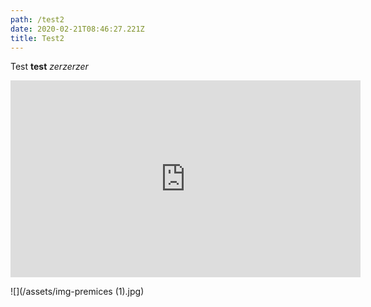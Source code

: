 ```yaml
---
path: /test2
date: 2020-02-21T08:46:27.221Z
title: Test2
---
```

Test **test** *zerzerzer*

<iframe width="560" height="315" src="https://www.youtube.com/embed/_CNZJLYvINc" frameborder="0" allow="accelerometer; autoplay; encrypted-media; gyroscope; picture-in-picture" allowfullscreen></iframe>



![](/assets/img-premices (1).jpg)
